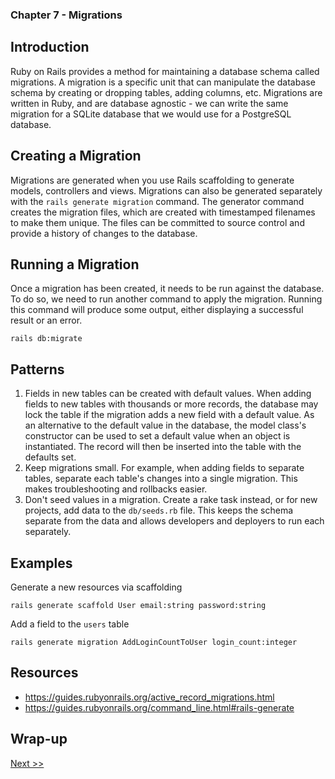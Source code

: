 ### Chapter 7 - Migrations

## Introduction

Ruby on Rails provides a method for maintaining a database schema called migrations. A migration is a specific unit that can manipulate the database schema by creating or dropping tables, adding columns, etc. Migrations are written in Ruby, and are database agnostic - we can write the same migration for a SQLite database that we would use for a PostgreSQL database.

## Creating a Migration

Migrations are generated when you use Rails scaffolding to generate models, controllers and views. Migrations can also be generated separately with the `rails generate migration` command. The generator command creates the migration files, which are created with timestamped filenames to make them unique. The files can be committed to source control and provide a history of changes to the database.

## Running a Migration

Once a migration has been created, it needs to be run against the database. To do so, we need to run another command to apply the migration. Running this command will produce some output, either displaying a successful result or an error.

```
rails db:migrate
```

## Patterns

1. Fields in new tables can be created with default values. When adding fields to new tables with thousands or more records, the database may lock the table if the migration adds a new field with a default value. As an alternative to the default value in the database, the model class's constructor can be used to set a default value when an object is instantiated. The record will then be inserted into the table with the defaults set.
1. Keep migrations small. For example, when adding fields to separate tables, separate each table's changes into a single migration. This makes troubleshooting and rollbacks easier.
1. Don't seed values in a migration. Create a rake task instead, or for new projects, add data to the `db/seeds.rb` file. This keeps the schema separate from the data and allows developers and deployers to run each separately.

## Examples

Generate a new resources via scaffolding

```
rails generate scaffold User email:string password:string
```

Add a field to the `users` table

```
rails generate migration AddLoginCountToUser login_count:integer
```

## Resources

* https://guides.rubyonrails.org/active_record_migrations.html
* https://guides.rubyonrails.org/command_line.html#rails-generate

## Wrap-up

[Next >>](090-chapter-08.md)
